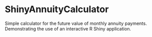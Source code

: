 # ShinyAnnuityCalculator
Simple calculator for the future value of monthly annuity payments.  Demonstrating the use of an interactive R Shiny application.
